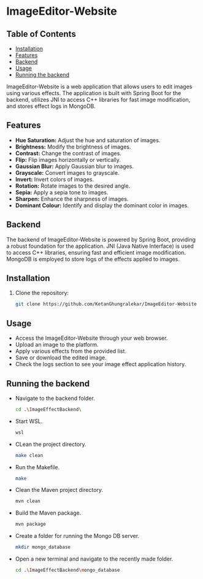 # ImageEditor-Website

## Table of Contents

- [Installation](#installation)
- [Features](#features)
- [Backend](#backend)
- [Usage](#usage)
- [Running the backend](#runningthebackend)

ImageEditor-Website is a web application that allows users to edit images using various effects. The application is built with Spring Boot for the backend, utilizes JNI to access C++ libraries for fast image modification, and stores effect logs in MongoDB.

## Features

- **Hue Saturation:** Adjust the hue and saturation of images.
- **Brightness:** Modify the brightness of images.
- **Contrast:** Change the contrast of images.
- **Flip:** Flip images horizontally or vertically.
- **Gaussian Blur:** Apply Gaussian blur to images.
- **Grayscale:** Convert images to grayscale.
- **Invert:** Invert colors of images.
- **Rotation:** Rotate images to the desired angle.
- **Sepia:** Apply a sepia tone to images.
- **Sharpen:** Enhance the sharpness of images.
- **Dominant Colour:** Identify and display the dominant color in images.

## Backend

The backend of ImageEditor-Website is powered by Spring Boot, providing a robust foundation for the application. JNI (Java Native Interface) is used to access C++ libraries, ensuring fast and efficient image modification. MongoDB is employed to store logs of the effects applied to images.

## Installation

1. Clone the repository:

   ```bash
   git clone https://github.com/KetanGhungralekar/ImageEditor-Website

## Usage

- Access the ImageEditor-Website through your web browser.
- Upload an image to the platform.
- Apply various effects from the provided list.
- Save or download the edited image.
- Check the logs section to see your image effect application history.

## Running the backend

- Navigate to the backend folder.

   ```bash
   cd .\ImageEffectBackend\
- Start WSL.

   ```bash
   wsl
- CLean the project directory.

   ```bash
   make clean
- Run the Makefile.

   ```bash
   make
- Clean the Maven project directory.

   ```bash
   mvn clean

- Build the Maven package.

   ```bash
   mvn package
- Create a folder for running the Mongo DB server.

   ```bash
   mkdir mongo_database
- Open a new terminal and navigate to the recently made folder.

   ```bash
   cd .\ImageEffectBackend\mongo_database
